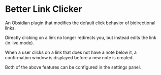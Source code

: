 # Better Link Clicker

An Obsidian plugin that modifies the default click behavior of bidirectional links.

Directly clicking on a link no longer redirects you, but instead edits the link (in live mode).

When a user clicks on a link that does not have a note below it, a confirmation window is displayed before a new note is created.

Both of the above features can be configured in the settings panel.
